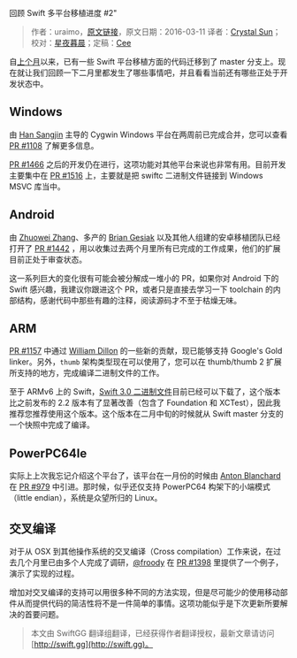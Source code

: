 回顾 Swift 多平台移植进度 #2"

> 作者：uraimo，[原文链接](https://www.uraimo.com/2016/03/11/recap-of-swift-porting-efforts-2/)，原文日期：2016-03-11
> 译者：[Crystal Sun](http://www.jianshu.com/users/7a2d2cc38444/latest_articles)；校对：[星夜暮晨](http://www.jianshu.com/users/ef1058d2d851)；定稿：[Cee](https://github.com/Cee)
  









自[上个月](https://www.uraimo.com/2016/02/02/recap-of-swift-porting-efforts/)以来，已有一些 Swift 平台移植方面的代码迁移到了 master 分支上。现在就让我们回顾一下二月里都发生了哪些事情吧，并且看看当前还有哪些正处于开发状态中。



## Windows

由 [Han Sangjin](https://github.com/tinysun212) 主导的 Cygwin Windows 平台在两周前已完成合并，您可以查看 [PR #1108](https://github.com/apple/swift/pull/1108) 了解更多信息。

[PR #1466](https://github.com/apple/swift/pull/1466) 之后的开发仍在进行，这项功能对其他平台来说也非常有用。目前开发主要集中在 [PR #1516](https://github.com/apple/swift/pull/1516) 上，主要就是把 swiftc 二进制文件链接到 Windows MSVC 库当中。

## Android

由 [Zhuowei Zhang](https://github.com/zhuowei)、多产的 [Brian Gesiak](https://github.com/modocache) 以及其他人组建的安卓移植团队已经打开了 [PR #1442](https://github.com/apple/swift/pull/1442) ，用以收集过去两个月里所有已完成的工作成果，他们的扩展目前正处于审查状态。

这一系列巨大的变化很有可能会被分解成一堆小的 PR，如果你对 Android 下的 Swift 感兴趣，我建议你跟进这个 PR，或者只是直接去学习一下 toolchain 的内部结构，感谢代码中那些有趣的注释，阅读源码才不至于枯燥无味。

## ARM

[PR #1157](https://github.com/apple/swift/pull/1157) 中通过 [William Dillon](https://github.com/hpux735) 的一些新的贡献，现已能够支持 Google's Gold linker。另外，`thumb` 架构类型现在可以使用了，您可以在 thumb/thumb 2 扩展所支持的地方，完成编译二进制文件的工作。

至于 ARMv6 上的 Swift，[Swift 3.0 二进制文件](https://www.uraimo.com/2016/03/10/swift-3-available-on-armv6-raspberry-1-zero/)目前已经可以下载了，这个版本比之前发布的 2.2 版本有了显著改善（包含了 Foundation 和 XCTest），因此我推荐您推荐使用这个版本。这个版本在二月中旬的时候就从 Swift master 分支的一个快照中完成了编译。

## PowerPC64le

实际上上次我忘记介绍这个平台了，该平台在一月份的时候由 [Anton Blanchard](https://github.com/antonblanchard) 在 [PR #979](https://github.com/apple/swift/pull/979) 中引进。那时候，似乎还仅支持 PowerPC64 构架下的小端模式（little endian），系统是众望所归的 Linux。

## 交叉编译

对于从 OSX 到其他操作系统的交叉编译（Cross compilation）工作来说，在过去几个月里已由多个人完成了调研，[@froody](https://github.com/froody) 在 [PR #1398](https://github.com/apple/swift/pull/1398) 里提供了一个例子，演示了实现的过程。

增加对交叉编译的支持可以用很多种不同的方法实现，但是尽可能少的使用移动部件从而提供代码的简洁性将不是一件简单的事情。这项功能似乎是下次更新所要解决的首要问题。
> 本文由 SwiftGG 翻译组翻译，已经获得作者翻译授权，最新文章请访问 [http://swift.gg](http://swift.gg)。